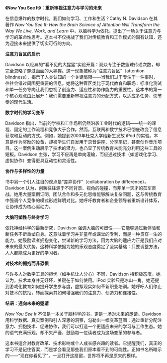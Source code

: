 **《Now You See It》：重新审视注意力与学习的未来**

在信息爆炸的数字时代，我们如何学习、工作和生活？Cathy N. Davidson 在其著作 *Now You See It: How the Brain Science of Attention Will Transform the Way We Live, Work, and Learn* 中，以脑科学为依托，提出了一场关于注意力与学习的革命性思考。这本书不仅挑战了我们对传统教育和工作模式的固有认知，还为迎接未来提供了切实可行的方向。

**注意力盲区的启示**

Davidson 以经典的“看不见的大猩猩”实验开篇：观众专注于数篮球传递次数，却完全忽略了穿过画面的大猩猩。这一现象被称为“注意力盲区”（attention blindness），揭示了人类认知的一个关键局限——当我们过于专注于一件事时，往往会错过周围更重要的信息。她将这种盲区类比于现代教育和职场：标准化测试和单一任务导向让我们忽视了创造力、适应性和协作能力的重要性。这本书的第一个核心观点由此展开：我们需要重新审视注意力的分配方式，以适应多任务、快节奏的现代生活。

**数字时代的学习变革**

Davidson 指出，当前的学校和工作场所仍然沿袭工业时代的逻辑——统一的课程、固定的工作流程和竞争大于合作。然而，互联网和数字技术已彻底改变了信息获取和互动的方式。例如，她提到2003年杜克大学给新生发放 iPod 的实验。本意是作为奖励的设备，却被学生们自发用于录音讲座、分享笔记，甚至创作音乐项目。这一案例生动展示了技术的潜力，也凸显了传统教育未能充分利用这些工具的短板。Davidson 主张，学习不应再是单向灌输，而应通过技术（如游戏化学习、虚拟协作）变得更具互动性和灵活性。

**协作与多样性的力量**

书中另一个引人注目的观点是“差异协作”（collaboration by difference）。Davidson 认为，创新往往源于不同背景、视角的碰撞，而非单一天才的孤军奋战。她用大量案例证明，团队合作和多元化思维能够解决复杂问题，这与传统教育中强调个人竞争的模式形成鲜明对比。她呼吁教育者和企业领导者重新设计体系，让协作成为核心驱动力。

**大脑可塑性与终身学习**

依托神经科学的最新研究，Davidson 强调大脑的可塑性——它能够通过新体验和新任务不断重塑自身。这意味着学习并非童年或课堂的专利，而是一种贯穿一生的能力。她鼓励读者拥抱变化，尝试新的学习方法，因为大脑的适应力正是我们应对未来的最大优势。这种科学依据为她的乐观态度奠定了坚实基础：只要调整方法，人人都能成为更好的学习者。

**对技术的拥抱而非恐惧**

与许多人对数字工具的担忧（如手机让人分心）不同，Davidson 持积极态度。她认为，技术本身并无好坏，关键在于如何使用。iPod 实验只是冰山一角，她还提到游戏化教育如何提升学生参与度，虚拟现实如何革新职业培训。她呼吁人们停止对技术的抗拒，转而探索其如何增强我们的注意力、创造力和连接性。

**结语：通向未来的邀请**

*Now You See It* 不仅是一本关于脑科学的书，更是一场对未来的邀请。Davidson 用科学数据、真实案例和引人深思的洞察，勾勒出一幅变革蓝图：通过重新分配注意力、拥抱技术、促进协作，我们可以打造一个更适应未来的学习与工作生态。她的语气充满乐观，却不失严谨，鼓励每一位读者成为这场变革的参与者。

这本书适合对教育改革、技术影响或个人成长感兴趣的读者。它提醒我们，真正的学习不是记住答案，而是学会看见那些我们原本看不到的可能性。正如书名所暗示的——“现在你看见了”，一旦打开这扇窗，世界将不再是原来的模样。